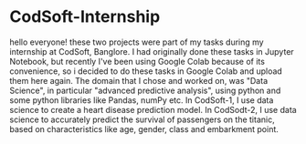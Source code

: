 # CodSoft-Internship
hello everyone! these two projects were part of my tasks during my internship at CodSoft, Banglore.
I had originally done these tasks in Jupyter Notebook, but recently I've been using Google Colab because of its convenience, so i decided to do these tasks in Google Colab and upload them here again.
The domain that I chose and worked on, was "Data Science", in particular "advanced predictive analysis", using python and some python libraries like Pandas, numPy etc.
In CodSoft-1,
  I use data science to create a heart disease prediction model.
In CodSodt-2, 
  I use data science to accurately predict the survival of passengers on the titanic, based on characteristics like age, gender, class and embarkment point.
